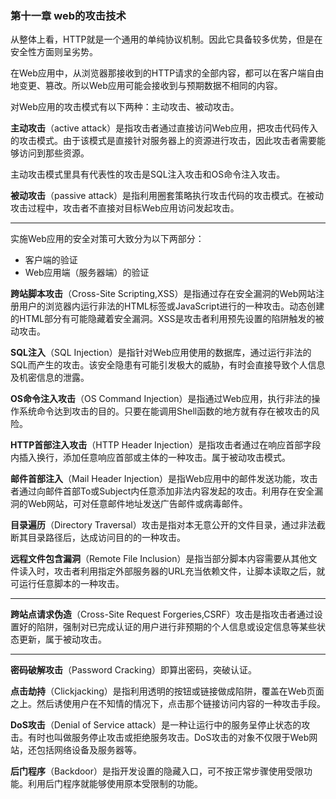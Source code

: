 ### 第十一章 web的攻击技术

从整体上看，HTTP就是一个通用的单纯协议机制。因此它具备较多优势，但是在安全性方面则呈劣势。

在Web应用中，从浏览器那接收到的HTTP请求的全部内容，都可以在客户端自由地变更、篡改。所以Web应用可能会接收到与预期数据不相同的内容。

对Web应用的攻击模式有以下两种：主动攻击、被动攻击。

**主动攻击**（active attack）是指攻击者通过直接访问Web应用，把攻击代码传入的攻击模式。由于该模式是直接针对服务器上的资源进行攻击，因此攻击者需要能够访问到那些资源。

主动攻击模式里具有代表性的攻击是SQL注入攻击和OS命令注入攻击。

**被动攻击**（passive attack）是指利用圈套策略执行攻击代码的攻击模式。在被动攻击过程中，攻击者不直接对目标Web应用访问发起攻击。

---

实施Web应用的安全对策可大致分为以下两部分：

+ 客户端的验证
+ Web应用端（服务器端）的验证

**跨站脚本攻击**（Cross-Site Scripting,XSS）是指通过存在安全漏洞的Web网站注册用户的浏览器内运行非法的HTML标签或JavaScript进行的一种攻击。动态创建的HTML部分有可能隐藏着安全漏洞。XSS是攻击者利用预先设置的陷阱触发的被动攻击。

**SQL注入**（SQL Injection）是指针对Web应用使用的数据库，通过运行非法的SQL而产生的攻击。该安全隐患有可能引发极大的威胁，有时会直接导致个人信息及机密信息的泄露。

**OS命令注入攻击**（OS Command Injection）是指通过Web应用，执行非法的操作系统命令达到攻击的目的。只要在能调用Shell函数的地方就有存在被攻击的风险。

**HTTP首部注入攻击**（HTTP Header Injection）是指攻击者通过在响应首部字段内插入换行，添加任意响应首部或主体的一种攻击。属于被动攻击模式。

**邮件首部注入**（Mail Header Injection）是指Web应用中的邮件发送功能，攻击者通过向邮件首部To或Subject内任意添加非法内容发起的攻击。利用存在安全漏洞的Web网站，可对任意邮件地址发送广告邮件或病毒邮件。

**目录遍历**（Directory Traversal）攻击是指对本无意公开的文件目录，通过非法截断其目录路径后，达成访问目的的一种攻击。

**远程文件包含漏洞**（Remote File Inclusion）是指当部分脚本内容需要从其他文件读入时，攻击者利用指定外部服务器的URL充当依赖文件，让脚本读取之后，就可运行任意脚本的一种攻击。

---

**跨站点请求伪造**（Cross-Site Request Forgeries,CSRF）攻击是指攻击者通过设置好的陷阱，强制对已完成认证的用户进行非预期的个人信息或设定信息等某些状态更新，属于被动攻击。

---

**密码破解攻击**（Password Cracking）即算出密码，突破认证。

**点击劫持**（Clickjacking）是指利用透明的按钮或链接做成陷阱，覆盖在Web页面之上。然后诱使用户在不知情的情况下，点击那个链接访问内容的一种攻击手段。

**DoS攻击**（Denial of Service attack）是一种让运行中的服务呈停止状态的攻击。有时也叫做服务停止攻击或拒绝服务攻击。DoS攻击的对象不仅限于Web网站，还包括网络设备及服务器等。

**后门程序**（Backdoor）是指开发设置的隐藏入口，可不按正常步骤使用受限功能。利用后门程序就能够使用原本受限制的功能。
